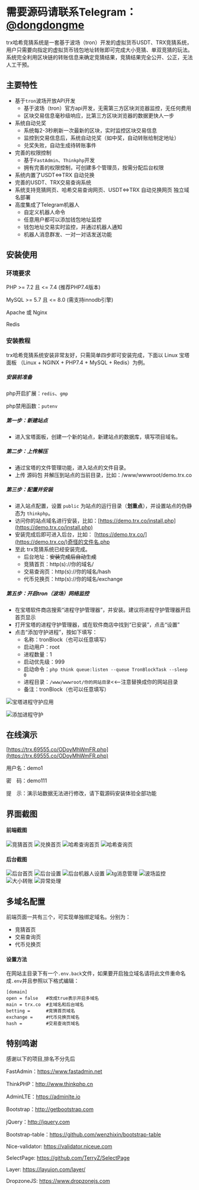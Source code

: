 # 需要源码请联系Telegram：[@dongdongme](https://t.me/dongdongme)

trx哈希竞猜系统是一套基于波场（tron）开发的虚拟货币USDT、TRX竞猜系统，用户只需要向指定的虚拟货币钱包地址转账即可完成大小竞猜、单双竞猜的玩法。系统完全利用区块链的转账信息来确定竞猜结果，竞猜结果完全公开、公正，无法人工干预。

## 主要特性

* 基于`tron`波场开放API开发
  * 基于波场（tron）官方api开发，无需第三方区块浏览器监控，无任何费用
  * 区块交易信息毫秒级响应，比第三方区块浏览器的数据更快人一步
* 系统自动兑奖
  * 系统每2-3秒刷新一次最新的区块，实时监控区块交易信息
  * 监控到交易信息后，系统自动兑奖（如中奖，自动转账给制定地址）
  * 兑奖失败，自动生成待转账事件
* 完善的权限控制
  * 基于`FastAdmin`、`Thinkphp`开发
  * 拥有完善的权限控制，可创建多个管理员，按需分配后台权限
* 系统内置了USDT<=>TRX 自动兑换
* 完善的USDT、TRX交易查询系统
* 系统支持竞猜网页、哈希交易查询网页、USDT<=>TRX 自动兑换网页 独立域名部署
* 高度集成了Telegram机器人
  * 自定义机器人命令
  * 任意用户都可以添加钱包地址监控
  * 钱包地址交易实时监控，并通过机器人通知
  * 机器人消息群发、一对一对话发送功能

## 安装使用

### 环境要求

PHP >= 7.2 且 <= 7.4 (推荐PHP7.4版本)

MySQL >= 5.7 且 <= 8.0 (需支持innodb引擎)

Apache 或 Nginx

Redis

### 安装教程

trx哈希竞猜系统安装非常友好，只需简单四步即可安装完成，下面以 Linux 宝塔面板 （Linux + NGINX + PHP7.4 + MySQL + Redis）为例。

##### 安装前准备

php开启扩展：`redis`、`gmp`

php禁用函数：`putenv`

##### 第一步：新建站点

* 进入宝塔面板，创建一个新的站点，新建站点的数据库，填写项目域名。

##### 第二步：上传解压

- 通过宝塔的文件管理功能，进入站点的文件目录。
- 上传 源码包 并解压到站点的当前目录，比如：/www/wwwroot/demo.trx.co

##### 第三步：配置并安装

* 进入站点配置，设置 `public` 为站点的运行目录（**划重点**），并设置站点的伪静态为 `thinkphp`。
* 访问你的站点域名进行安装，比如：[https://demo.trx.co/install.php](https://demo.trx.co/install.php)
* 安装完成后即可进入后台，比如： [https://demo.trx.co/](https://demo.trx.co/)奇怪的文件名.php
* 至此 trx竞猜系统已经安装完成。
  * 后台地址：~~安装完成后自动生成~~
  * 竞猜首页：http(s)://你的域名/
  * 交易查询页：http(s)://你的域名/hash
  * 代币兑换页：http(s)://你的域名/exchange

##### 第五步：开启tron（波场）网络监控

* 在宝塔软件商店搜索“进程守护管理器”，并安装。建议将进程守护管理器开启首页显示
* 打开宝塔的进程守护管理器，或在软件商店中找到“已安装”，点击“设置”
* 点击“添加守护进程”，按如下填写：
  * 名称：tronBlock（也可以任意填写）
  * 启动用户：root
  * 进程数量：1
  * 启动优先级：999
  * 启动命令：`php think queue:listen --queue TronBlockTask --sleep 0`
  * 进程目录：`/www/wwwroot/你的网站目录`<<--注意替换成你的网站目录
  * 备注：tronBlock（也可以任意填写）

![宝塔进程守护应用](https://raw.githubusercontent.com/tensHugo/img-hugou/master/bt-jincheng-tools.jpg "宝塔进程守护应用")

![添加进程守护](https://raw.githubusercontent.com/tensHugo/img-hugou/master/bt-jinchen-tronBlock.jpg "添加进程守护")

## 在线演示

[https://trx.69555.co/ODoyMhWmFR.php](https://trx.69555.co/ODoyMhWmFR.php)

用户名：demo1

密　码：demo111

提　示：演示站数据无法进行修改，请下载源码安装体验全部功能

## 界面截图

#### 前端截图

![竞猜首页](https://raw.githubusercontent.com/tensHugo/img-hugou/master/jingcai-home.jpg "竞猜首页")
![兑换首页](https://raw.githubusercontent.com/tensHugo/img-hugou/master/duihuan-home.jpg "兑换首页")
![哈希查询首页](https://raw.githubusercontent.com/tensHugo/img-hugou/master/hash-hmoe.jpg "哈希查询首页")
![哈希查询页](https://raw.githubusercontent.com/tensHugo/img-hugou/master/hash-chaxun.jpg "哈希查询页")

#### 后台截图

![后台首页](https://raw.githubusercontent.com/tensHugo/img-hugou/master/admin-home.jpg "后台首页")
![后台设置](https://raw.githubusercontent.com/tensHugo/img-hugou/master/admin-config.jpg "后台设置")
![后台机器人设置](https://raw.githubusercontent.com/tensHugo/img-hugou/master/admin-tg-config.jpg "后台机器人设置")
![tg消息管理](https://raw.githubusercontent.com/tensHugo/img-hugou/master/admin-tg-message.jpg "tg消息管理")
![波场监控](https://raw.githubusercontent.com/tensHugo/img-hugou/master/admin-tron-jiankong.jpg "波场监控")
![大小转账](https://raw.githubusercontent.com/tensHugo/img-hugou/master/admin-daxiao-dh.jpg "大小转账")
![异常处理](https://raw.githubusercontent.com/tensHugo/img-hugou/master/admin-zhuanzhang.jpg "异常处理")

## 多域名配置

前端页面一共有三个，可实现单独绑定域名。分别为：

* 竞猜首页
* 交易查询页
* 代币兑换页

#### 设置方法

在网站主目录下有一个`.env.back`文件，如果要开启独立域名请将此文件重命名成`.env`并且参照以下格式编辑：

```
[domain]
open = false   #改成true表示开启多域名
main = trx.co  #主域名和后台域名
betting =      #竞猜首页域名
exchange =     #代币兑换页域名
hash =         #交易查询页域名
```

## 特别鸣谢

感谢以下的项目,排名不分先后

FastAdmin：https://www.fastadmin.net

ThinkPHP：http://www.thinkphp.cn

AdminLTE：https://adminlte.io

Bootstrap：http://getbootstrap.com

jQuery：http://jquery.com

Bootstrap-table：https://github.com/wenzhixin/bootstrap-table

Nice-validator: https://validator.niceue.com

SelectPage: https://github.com/TerryZ/SelectPage

Layer: https://layuion.com/layer/

DropzoneJS: https://www.dropzonejs.com
